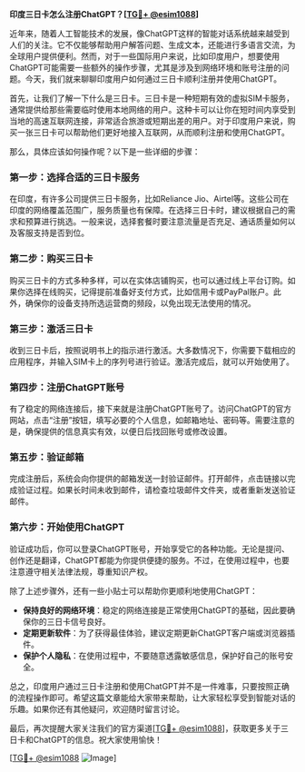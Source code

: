 **印度三日卡怎么注册ChatGPT？[[TG💪+ @esim1088](https://t.me/s/esim1088)]**

近年来，随着人工智能技术的发展，像ChatGPT这样的智能对话系统越来越受到人们的关注。它不仅能够帮助用户解答问题、生成文本，还能进行多语言交流，为全球用户提供便利。然而，对于一些国际用户来说，比如印度用户，想要使用ChatGPT可能需要一些额外的操作步骤，尤其是涉及到网络环境和账号注册的问题。今天，我们就来聊聊印度用户如何通过三日卡顺利注册并使用ChatGPT。

首先，让我们了解一下什么是三日卡。三日卡是一种短期有效的虚拟SIM卡服务，通常提供给那些需要临时使用本地网络的用户。这种卡可以让你在短时间内享受到当地的高速互联网连接，非常适合旅游或短期出差的用户。对于印度用户来说，购买一张三日卡可以帮助他们更好地接入互联网，从而顺利注册和使用ChatGPT。

那么，具体应该如何操作呢？以下是一些详细的步骤：

### 第一步：选择合适的三日卡服务

在印度，有许多公司提供三日卡服务，比如Reliance Jio、Airtel等。这些公司在印度的网络覆盖范围广，服务质量也有保障。在选择三日卡时，建议根据自己的需求和预算进行挑选。一般来说，选择套餐时要注意流量是否充足、通话质量如何以及客服支持是否到位。

### 第二步：购买三日卡

购买三日卡的方式多种多样，可以在实体店铺购买，也可以通过线上平台订购。如果你选择在线购买，记得提前准备好支付方式，比如信用卡或PayPal账户。此外，确保你的设备支持所选运营商的频段，以免出现无法使用的情况。

### 第三步：激活三日卡

收到三日卡后，按照说明书上的指示进行激活。大多数情况下，你需要下载相应的应用程序，并输入SIM卡上的序列号进行验证。激活完成后，就可以开始使用了。

### 第四步：注册ChatGPT账号

有了稳定的网络连接后，接下来就是注册ChatGPT账号了。访问ChatGPT的官方网站，点击“注册”按钮，填写必要的个人信息，如邮箱地址、密码等。需要注意的是，确保提供的信息真实有效，以便日后找回账号或修改设置。

### 第五步：验证邮箱

完成注册后，系统会向你提供的邮箱发送一封验证邮件。打开邮件，点击链接以完成验证过程。如果长时间未收到邮件，请检查垃圾邮件文件夹，或者重新发送验证邮件。

### 第六步：开始使用ChatGPT

验证成功后，你可以登录ChatGPT账号，开始享受它的各种功能。无论是提问、创作还是翻译，ChatGPT都能为你提供便捷的服务。不过，在使用过程中，也要注意遵守相关法律法规，尊重知识产权。

除了上述步骤外，还有一些小贴士可以帮助你更顺利地使用ChatGPT：

- **保持良好的网络环境**：稳定的网络连接是正常使用ChatGPT的基础，因此要确保你的三日卡信号良好。
- **定期更新软件**：为了获得最佳体验，建议定期更新ChatGPT客户端或浏览器插件。
- **保护个人隐私**：在使用过程中，不要随意透露敏感信息，保护好自己的账号安全。

总之，印度用户通过三日卡注册和使用ChatGPT并不是一件难事，只要按照正确的流程操作即可。希望这篇文章能给大家带来帮助，让大家轻松享受到智能对话的乐趣。如果你还有其他疑问，欢迎随时留言讨论。

最后，再次提醒大家关注我们的官方渠道[[TG💪+ @esim1088](https://t.me/s/esim1088)]，获取更多关于三日卡和ChatGPT的信息。祝大家使用愉快！

[[TG💪+ @esim1088](https://t.me/s/esim1088) ![Image](https://i.postimg.cc/4NQfJmqS/Snipaste-2025-05-13-00-14-12.png)]